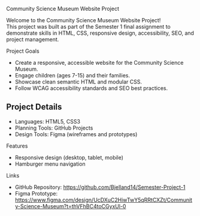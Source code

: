  Community Science Museum Website Project

Welcome to the Community Science Museum Website Project!  
This project was built as part of the Semester 1 final assignment to demonstrate skills in HTML, CSS, responsive design, accessibility, SEO, and project management.



  Project Goals

- Create a responsive, accessible website for the Community Science Museum.
- Engage children (ages 7-15) and their families.
- Showcase clean semantic HTML and modular CSS.
- Follow WCAG accessibility standards and SEO best practices.



##  Project Details

- Languages: HTML5, CSS3
- Planning Tools: GitHub Projects
- Design Tools: Figma (wireframes and prototypes)

 
 Features

- Responsive design (desktop, tablet, mobile)
- Hamburger menu navigation
  

 
 Links


- GitHub Repository: https://github.com/Bjelland14/Semester-Project-1
- Figma Prototype: https://www.figma.com/design/UcDXuC2HiwTwY5qRRtCXZt/Community-Science-Museum?t=thVFhBC4toCGyxUl-0






